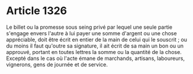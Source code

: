 # Article 1326

Le billet ou la promesse sous seing privé par lequel une seule partie s'engage envers l'autre à lui payer une somme d'argent ou une chose appréciable, doit être écrit en entier de la main de celui qui le souscrit ; ou du moins il faut qu'outre sa signature, il ait écrit de sa main un bon ou un approuvé, portant en toutes lettres la somme ou la quantité de la chose.   Excepté dans le cas où l'acte émane de marchands, artisans, laboureurs, vignerons, gens de journée et de service.